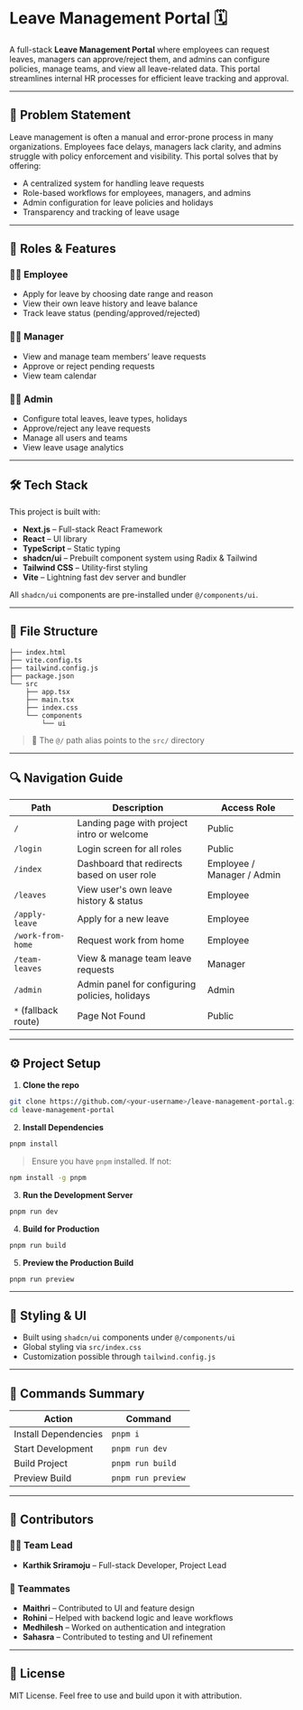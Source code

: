 # Leave Management Portal 🗓️

A full-stack **Leave Management Portal** where employees can request leaves, managers can approve/reject them, and admins can configure policies, manage teams, and view all leave-related data. This portal streamlines internal HR processes for efficient leave tracking and approval.

---

## 🧩 Problem Statement

Leave management is often a manual and error-prone process in many organizations. Employees face delays, managers lack clarity, and admins struggle with policy enforcement and visibility. This portal solves that by offering:

- A centralized system for handling leave requests
- Role-based workflows for employees, managers, and admins
- Admin configuration for leave policies and holidays
- Transparency and tracking of leave usage

---

## 👥 Roles & Features

### 👨‍💼 Employee
- Apply for leave by choosing date range and reason
- View their own leave history and leave balance
- Track leave status (pending/approved/rejected)

### 🧑‍🏫 Manager
- View and manage team members’ leave requests
- Approve or reject pending requests
- View team calendar

### 👩‍💻 Admin
- Configure total leaves, leave types, holidays
- Approve/reject any leave requests
- Manage all users and teams
- View leave usage analytics 

---

## 🛠️ Tech Stack

This project is built with:

- **Next.js** – Full-stack React Framework
- **React** – UI library
- **TypeScript** – Static typing
- **shadcn/ui** – Prebuilt component system using Radix & Tailwind
- **Tailwind CSS** – Utility-first styling
- **Vite** – Lightning fast dev server and bundler

All `shadcn/ui` components are pre-installed under `@/components/ui`.

---

## 📁 File Structure

```
├── index.html
├── vite.config.ts
├── tailwind.config.js
├── package.json
└── src
    ├── app.tsx
    ├── main.tsx
    ├── index.css
    └── components
        └── ui         
```

> 📌 The `@/` path alias points to the `src/` directory

---

## 🔍 Navigation Guide

| Path                   | Description                                      | Access Role       |
|------------------------|--------------------------------------------------|-------------------|
| `/`                    | Landing page with project intro or welcome      | Public            |
| `/login`               | Login screen for all roles                      | Public            |
| `/index`               | Dashboard that redirects based on user role     | Employee / Manager / Admin |
| `/leaves`              | View user's own leave history & status          | Employee          |
| `/apply-leave`         | Apply for a new leave                           | Employee          |
| `/work-from-home`      | Request work from home                          | Employee          |
| `/team-leaves`         | View & manage team leave requests               | Manager           |
| `/admin`               | Admin panel for configuring policies, holidays  | Admin             |
| `*` (fallback route)   | Page Not Found                                  | Public            |

---

## ⚙️ Project Setup

1. **Clone the repo**

```bash
git clone https://github.com/<your-username>/leave-management-portal.git
cd leave-management-portal
```

2. **Install Dependencies**

```bash
pnpm install
```

> Ensure you have `pnpm` installed. If not:

```bash
npm install -g pnpm
```

3. **Run the Development Server**

```bash
pnpm run dev
```

4. **Build for Production**

```bash
pnpm run build
```

5. **Preview the Production Build**

```bash
pnpm run preview
```

---

## 🎨 Styling & UI

- Built using `shadcn/ui` components under `@/components/ui`
- Global styling via `src/index.css`
- Customization possible through `tailwind.config.js`

---

## 🧾 Commands Summary

| Action                | Command             |
|----------------------|---------------------|
| Install Dependencies | `pnpm i`            |
| Start Development    | `pnpm run dev`      |
| Build Project        | `pnpm run build`    |
| Preview Build        | `pnpm run preview`  |

---

## 🙌 Contributors

### 👨‍💻 Team Lead
- **Karthik Sriramoju** – Full-stack Developer, Project Lead

### 👥 Teammates
- **Maithri** – Contributed to UI and feature design  
- **Rohini** – Helped with backend logic and leave workflows  
- **Medhilesh** – Worked on authentication and integration  
- **Sahasra** – Contributed to testing and UI refinement

---

## 📄 License

MIT License. Feel free to use and build upon it with attribution.
